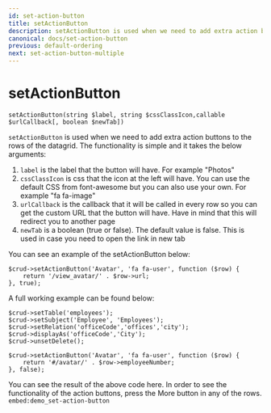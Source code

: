 ```yaml
---
id: set-action-button
title: setActionButton
description: setActionButton is used when we need to add extra action buttons to the rows of the datagrid.  
canonical: docs/set-action-button
previous: default-ordering
next: set-action-button-multiple
---
```


# setActionButton

<pre><code class="language-php">setActionButton(string $label, string $cssClassIcon,callable $urlCallback[, boolean $newTab])</code></pre>
<code>setActionButton</code> is used when we need to add extra action buttons to the rows of the datagrid. The functionality is simple and it takes the below arguments:
<ol>
	<li><code>label</code> is the label that the button will have. For example "Photos"</li>
	<li><code>cssClassIcon</code> is css that the icon at the left will have. You can use the default CSS from font-awesome but you can also use your own. For example "fa fa-image"</li>
	<li><code>urlCallback</code> is the callback that it will be called in every row so you can get the custom URL that the button will have. Have in mind that this will redirect you to another page</li>
	<li><code>newTab</code> is a boolean (true or false). The default value is false. This is used in case you need to open the link in new tab</li>
</ol>

You can see an example of the setActionButton below:

<pre><code class="language-php">$crud->setActionButton('Avatar', 'fa fa-user', function ($row) {
    return '/view_avatar/' . $row->url;
}, true);</code></pre>

A full working example can be found below:

<pre><code class="language-php">$crud->setTable('employees');
$crud->setSubject('Employee', 'Employees');
$crud->setRelation('officeCode','offices','city');
$crud->displayAs('officeCode','City');
$crud->unsetDelete();

$crud->setActionButton('Avatar', 'fa fa-user', function ($row) {
    return '#/avatar/' . $row->employeeNumber;
}, false);</code></pre>

You can see the result of the above code here. In order to see the functionality of the action buttons, press the More button in any of the rows.
`embed:demo_set-action-button`
